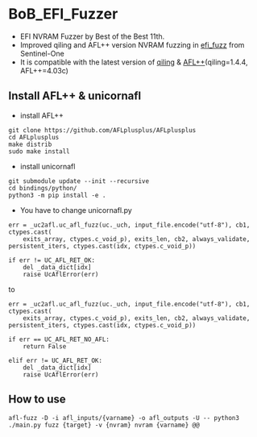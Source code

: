 # BoB_EFI_Fuzzer

- EFI NVRAM Fuzzer by Best of the Best 11th.
- Improved qiling and AFL++ version NVRAM fuzzing in [efi_fuzz](https://github.com/Sentinel-One/efi_fuzz) from Sentinel-One
- It is compatible with the latest version of [qiling](https://github.com/qilingframework/qiling) & [AFL++](https://github.com/AFLplusplus/AFLplusplus)(qiling=1.4.4, AFL++=4.03c)

## Install AFL++ & unicornafl
  - install AFL++
  ```
  git clone https://github.com/AFLplusplus/AFLplusplus
  cd AFLplusplus
  make distrib
  sudo make install
  ```

  - install unicornafl
  ```
  git submodule update --init --recursive
  cd bindings/python/
  python3 -m pip install -e .
  ```

  - You have to change unicornafl.py
  ```
  err = _uc2afl.uc_afl_fuzz(uc._uch, input_file.encode("utf-8"), cb1, ctypes.cast(
      exits_array, ctypes.c_void_p), exits_len, cb2, always_validate, persistent_iters, ctypes.cast(idx, ctypes.c_void_p))

  if err != UC_AFL_RET_OK:
      del _data_dict[idx]
      raise UcAflError(err)
  ```
  to
  ```
  err = _uc2afl.uc_afl_fuzz(uc._uch, input_file.encode("utf-8"), cb1, ctypes.cast(
      exits_array, ctypes.c_void_p), exits_len, cb2, always_validate, persistent_iters, ctypes.cast(idx, ctypes.c_void_p))

  if err == UC_AFL_RET_NO_AFL:
      return False

  elif err != UC_AFL_RET_OK:
      del _data_dict[idx]
      raise UcAflError(err)
  ```

## How to use
    afl-fuzz -D -i afl_inputs/{varname} -o afl_outputs -U -- python3 ./main.py fuzz {target} -v {nvram} nvram {varname} @@